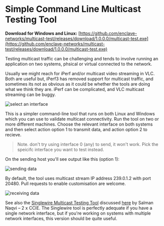 # Simple Command Line Multicast Testing Tool

**Download for Windows and Linux:** [https://github.com/enclave-networks/multicast-test/releases/download/1.0.0.0/multicast-test.exe](https://github.com/enclave-networks/multicast-test/releases/download/1.0.0.0/multicast-test.exe)

Testing multicast traffic can be challenging and tends to involve running an application on two systems, phsical or virtual connected to  the network.

Usually we might reach for iPerf and/or multicast video streaming in VLC. Both are useful but, iPerf3 has removed support for multicast traffic, and sometimes its not as obvious as it could be whether the tools are doing what we think they are. iPerf can be complicated, and VLC multicast streaming can be buggy.

![select an interface](https://github.com/enclave-networks/multicast-test/raw/master/select.png)

This is a simpler command-line tool that runs on both Linux and Windows which you can use to validate multicast connectivity. Run the tool on two or more different machines. Choose the relevant interface on both systems and then select action option 1 to transmit data, and action option 2 to recieve.

> Note. don't try using interface 0 (any) to send, it won't work. Pick the speicifc interface you want to test instead.

On the sending host you'll see output like this (option 1):

![sending data](https://github.com/enclave-networks/multicast-test/raw/master/sending.png)

By default, the tool uses multicast stream IP address 239.0.1.2 with port 20480. Pull requests to enable customisation are welcome.

![receiving data](https://github.com/enclave-networks/multicast-test/raw/master/receiving.png)

See also the [Singlewire Multicast Testing Tool](https://support.singlewire.com/s/software-downloads/a17C0000008Dg7AIAS/ictestermulticastzip) discussed [here](https://salmannaqvi.com/2016/11/14/simple-multicast-testing-tool-for-windows/) by Salman Naqvi – 2 x CCIE. The Singlewire tool is perfectly adequate if you have a single network interface, but if you're working on systems with multiple network interfaces, this version should be quite useful.

